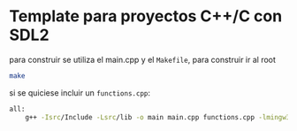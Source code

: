 # Template para proyectos C++/C con SDL2
para construir se utiliza el main.cpp
y el `Makefile`, para construir ir al root

```bash
make
```

si se quiciese incluir un `functions.cpp`:

```bash
all:
	g++ -Isrc/Include -Lsrc/lib -o main main.cpp functions.cpp -lmingw32 -lSDL2main -lSDL2

```